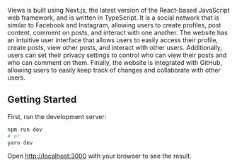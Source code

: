 Views is built using Next.js, the latest version of the React-based JavaScript web framework, and is written in TypeScript. It is a social network that is similar to Facebook and Instagram, allowing users to create profiles, post content, comment on posts, and interact with one another. The website has an intuitive user interface that allows users to easily access their profile, create posts, view other posts, and interact with other users. Additionally, users can set their privacy settings to control who can view their posts and who can comment on them. Finally, the website is integrated with GitHub, allowing users to easily keep track of changes and collaborate with other users.


## Getting Started

First, run the development server:

```bash
npm run dev
# or
yarn dev
```

Open [http://localhost:3000](http://localhost:3000) with your browser to see the result.







